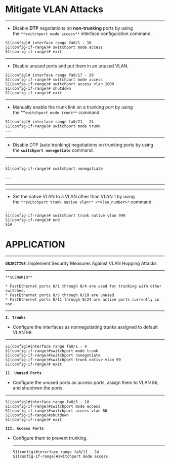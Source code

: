 # Mitigate VLAN Attacks

---

- Disable **DTP** negotiations on **non-trunking** ports by using the `**switchport mode access**` interface configuration command.

```
S1(config)# interface range fa0/1 - 16
S1(config-if-range)# switchport mode access
S1(config-if-range)# exit
```

---

- Disable unused ports and put them in an unused VLAN.

```
S1(config)# interface range fa0/17 - 20
S1(config-if-range)# switchport mode access
S1(config-if-range)# switchport access vlan 1000
S1(config-if-range)# shutdown
S1(config-if-range)# exit
```

---

- Manually enable the trunk link on a trunking port by using the **`switchport mode trunk**` command.

```
S1(config)# interface range fa0/21 - 24
S1(config-if-range)# switchport mode trunk
...
```

---

- Disable DTP (auto trunking) negotiations on trunking ports by using the **`switchport nonegotiate`** command.

---

```
...
S1(config-if-range)# switchport nonegotiate

...
```

---

---

- Set the native VLAN to a VLAN other than VLAN 1 by using the `**switchport trunk native vlan** <*vlan_number>*` command.

```
...
S1(config-if-range)# switchport trunk native vlan 999
S1(config-if-range)# end
S1#

```

# **APPLICATION**

---

**`OBJECTIVE`**: Implement Security Measures Against VLAN Hopping Attacks 

---

`**SCENARIO**`

```
* FastEthernet ports 0/1 through 0/4 are used for trunking with other switches.
* FastEthernet ports 0/5 through 0/10 are unused.
* FastEthernet ports 0/11 through 0/24 are active ports currently in use.
```

---

**`I. Trunks`**

- Configure the interfaces as nonnegotiating trunks assigned to default VLAN 99.

---

```
S1(config)#interface range fa0/1 - 4
S1(config-if-range)#switchport mode trunk
S1(config-if-range)#switchport nonegotiate
S1(config-if-range)#switchport trunk native vlan 99
S1(config-if-range)# exit
```

**`II. Unused Ports`**

- Configure the unused ports as access ports, assign them to VLAN 86, and shutdown the ports.

---

```
S1(config)#interface range fa0/5 - 10
S1(config-if-range)#switchport mode access
S1(config-if-range)#switchport access vlan 86
S1(config-if-range)#shutdown
S1(config-if-range)# exit

```

**`III. Access Ports`**

- Configure them to prevent trunking.
    
    ---
    
    ```
    S1(config)#interface range fa0/11 - 24
    S1(config-if-range)#switchport mode access
    ```